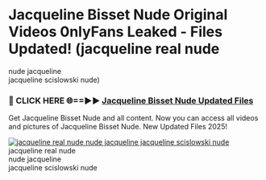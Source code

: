 # Jacqueline Bisset Nude Original Videos 0nlyFans Leaked - Files Updated! (jacqueline real nude<br>
nude jacqueline<br>
jacqueline scislowski nude)

<h3>🔴 CLICK HERE 🌐==►► <a href="https://tinyurl.com/2p9ay9w9" rel="nofollow">Jacqueline Bisset Nude Updated Files</a></h3>

Get Jacqueline Bisset Nude and all content. Now you can access all videos and pictures of Jacqueline Bisset Nude. New Updated Files 2025!

[![jacqueline real nude<br>
nude jacqueline<br>
jacqueline scislowski nude](https://i.imgur.com/KQgVmj3.gif)](https://tinyurl.com/2p9ay9w9)
jacqueline real nude<br>
nude jacqueline<br>
jacqueline scislowski nude